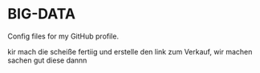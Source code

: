 # BIG-DATA
Config files for my GitHub profile. 


kir mach die scheiße fertiig und erstelle den link zum Verkauf, wir machen sachen gut diese dannn 
